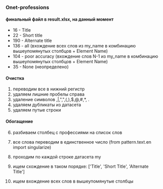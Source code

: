 ### Onet-professions

#### финальный файл в result.xlsx, на данный момент 
- 16 - Title
- 22 - Short title
- 190 - Alternate title
- 136 - all (вхождение всех слов из my_name в комбинацию вышеупомянутых столбцов + Element Name)
- 104 - poor accuracy (вхождение слов N-1 из my_name в комбинацию вышеупомянутых столбцов + Element Name)
- 35 - None (неопределено)

#### Очистка

1. переводим все в нижний регистр
2. удаляем лишние пробелы справа
3. удаление символов \,|,",",(,),$,@,#,*, .
4. удаляем дубликаты из датасета
5. удаляем путые строки

#### Обогащение

6. разбиваем столбец с профессиями на список слов
7. все слова переводим в единственное число (from pattern.text.en import singularize)


8. проходим по каждой строке датасета my
9. ищем схождение в таком порядке: ['Title', 'Short Title', 'Alternate Title']
10. ищем вхождение всех слов в вышеупомянутые столбцы
